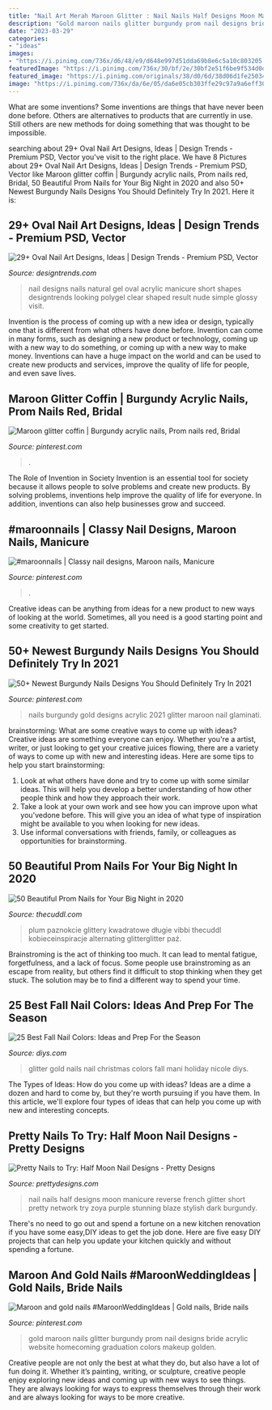 ```yaml
---
title: "Nail Art Merah Maroon Glitter : Nail Nails Half Designs Moon Manicure Reverse French Glitter Short Pretty Network Try Zoya Purple Stunning Blaze Stylish Dark Burgundy"
description: "Gold maroon nails glitter burgundy prom nail designs bride acrylic website homecoming graduation colors makeup golden"
date: "2023-03-29"
categories:
- "ideas"
images:
- "https://i.pinimg.com/736x/d6/48/e9/d648e997d51dda69b8e6c5a10c803205.jpg"
featuredImage: "https://i.pinimg.com/736x/30/bf/2e/30bf2e51f6be9f534d0d5afe2b515e1d.jpg"
featured_image: "https://i.pinimg.com/originals/38/d0/6d/38d06d1fe25034bfef03315bfa9ab5dc.jpg"
image: "https://i.pinimg.com/736x/da/6e/05/da6e05cb303ffe29c97a9a6eff3000e0.jpg"
---
```



What are some inventions?
Some inventions are things that have never been done before. Others are alternatives to products that are currently in use. Still others are new methods for doing something that was thought to be impossible.

	

		
searching about 29+ Oval Nail Art Designs, Ideas | Design Trends - Premium PSD, Vector you've visit to the right place. We have 8 Pictures about 29+ Oval Nail Art Designs, Ideas | Design Trends - Premium PSD, Vector like Maroon glitter coffin | Burgundy acrylic nails, Prom nails red, Bridal, 50 Beautiful Prom Nails for Your Big Night in 2020 and also 50+ Newest Burgundy Nails Designs You Should Definitely Try In 2021. Here it is:
		
    
## 29+ Oval Nail Art Designs, Ideas | Design Trends - Premium PSD, Vector

<img loading=lazy src="https://images.designtrends.com/wp-content/uploads/2016/02/20110829/Natural-Nails1.jpg" onerror="this.onerror=null;this.src='https://tse4.mm.bing.net/th?id=OIP.COhD1q2E5jr8LsieptwepgHaJQ&amp;pid=15.1';" alt="29+ Oval Nail Art Designs, Ideas | Design Trends - Premium PSD, Vector">

_Source: designtrends.com_

>nail designs nails natural gel oval acrylic manicure short shapes designtrends looking polygel clear shaped result nude simple glossy visit. 

	

Invention is the process of coming up with a new idea or design, typically one that is different from what others have done before. Invention can come in many forms, such as designing a new product or technology, coming up with a new way to do something, or coming up with a new way to make money. Inventions can have a huge impact on the world and can be used to create new products and services, improve the quality of life for people, and even save lives.

    
## Maroon Glitter Coffin | Burgundy Acrylic Nails, Prom Nails Red, Bridal

<img loading=lazy src="https://i.pinimg.com/736x/d6/48/e9/d648e997d51dda69b8e6c5a10c803205.jpg" onerror="this.onerror=null;this.src='https://tse1.mm.bing.net/th?id=OIP.Ucd6wgBPuHcNdAqLhvNzKgHaJT&amp;pid=15.1';" alt="Maroon glitter coffin | Burgundy acrylic nails, Prom nails red, Bridal">

_Source: pinterest.com_

>. 

	

The Role of Invention in Society
Invention is an essential tool for society because it allows people to solve problems and create new products. By solving problems, inventions help improve the quality of life for everyone. In addition, inventions can also help businesses grow and succeed.

    
## #maroonnails | Classy Nail Designs, Maroon Nails, Manicure

<img loading=lazy src="https://i.pinimg.com/736x/30/bf/2e/30bf2e51f6be9f534d0d5afe2b515e1d.jpg" onerror="this.onerror=null;this.src='https://tse3.mm.bing.net/th?id=OIP.bw0Cm911dNITdLUAbdpkNgHaHa&amp;pid=15.1';" alt="#maroonnails | Classy nail designs, Maroon nails, Manicure">

_Source: pinterest.com_

>. 

	

Creative ideas can be anything from ideas for a new product to new ways of looking at the world. Sometimes, all you need is a good starting point and some creativity to get started.

    
## 50+ Newest Burgundy Nails Designs You Should Definitely Try In 2021

<img loading=lazy src="https://i.pinimg.com/736x/da/6e/05/da6e05cb303ffe29c97a9a6eff3000e0.jpg" onerror="this.onerror=null;this.src='https://tse2.mm.bing.net/th?id=OIP.HSVyz8BnlzVEHmidPxUxWQHaHa&amp;pid=15.1';" alt="50+ Newest Burgundy Nails Designs You Should Definitely Try In 2021">

_Source: pinterest.com_

>nails burgundy gold designs acrylic 2021 glitter maroon nail glaminati. 

	

brainstorming: What are some creative ways to come up with ideas?
Creative ideas are something everyone can enjoy. Whether you're a artist, writer, or just looking to get your creative juices flowing, there are a variety of ways to come up with new and interesting ideas. Here are some tips to help you start brainstorming: 
1. Look at what others have done and try to come up with some similar ideas. This will help you develop a better understanding of how other people think and how they approach their work. 
2. Take a look at your own work and see how you can improve upon what you'vedone before. This will give you an idea of what type of inspiration might be available to you when looking for new ideas. 
3. Use informal conversations with friends, family, or colleagues as opportunities for brainstorming.

    
## 50 Beautiful Prom Nails For Your Big Night In 2020

<img loading=lazy src="https://thecuddl.com/images/2019/07/34-best-prom-nail-thecuddl.jpg" onerror="this.onerror=null;this.src='https://tse3.mm.bing.net/th?id=OIP.VeZjpVh9-FPGgKhPCEcvRgHaHa&amp;pid=15.1';" alt="50 Beautiful Prom Nails for Your Big Night in 2020">

_Source: thecuddl.com_

>plum paznokcie glittery kwadratowe długie vibbi thecuddl kobieceinspiracje alternating glitterglitter paź. 

	

Brainstroming is the act of thinking too much. It can lead to mental fatigue, forgetfulness, and a lack of focus. Some people use brainstroming as an escape from reality, but others find it difficult to stop thinking when they get stuck. The solution may be to find a different way to spend your time.

    
## 25 Best Fall Nail Colors: Ideas And Prep For The Season

<img loading=lazy src="https://cdn.diys.com/wp-content/uploads/2016/08/gold-glitter-mani.jpg" onerror="this.onerror=null;this.src='https://tse2.mm.bing.net/th?id=OIP.hF5l4B7Ew55Qv8ZjIKSRZAHaE7&amp;pid=15.1';" alt="25 Best Fall Nail Colors: Ideas and Prep For the Season">

_Source: diys.com_

>glitter gold nails nail christmas colors fall mani holiday nicole diys. 

	

The Types of Ideas: How do you come up with ideas?
Ideas are a dime a dozen and hard to come by, but they're worth pursuing if you have them. In this article, we'll explore four types of ideas that can help you come up with new and interesting concepts.

    
## Pretty Nails To Try: Half Moon Nail Designs - Pretty Designs

<img loading=lazy src="https://www.prettydesigns.com/wp-content/uploads/2014/06/Red-Nails-with-Glitter.jpg" onerror="this.onerror=null;this.src='https://tse4.mm.bing.net/th?id=OIP.IGACi8NCtSyf0Q5jvyYHZgHaHa&amp;pid=15.1';" alt="Pretty Nails to Try: Half Moon Nail Designs - Pretty Designs">

_Source: prettydesigns.com_

>nail nails half designs moon manicure reverse french glitter short pretty network try zoya purple stunning blaze stylish dark burgundy. 

	

There's no need to go out and spend a fortune on a new kitchen renovation if you have some easy,DIY ideas to get the job done. Here are five easy DIY projects that can help you update your kitchen quickly and without spending a fortune.

    
## Maroon And Gold Nails #MaroonWeddingIdeas | Gold Nails, Bride Nails

<img loading=lazy src="https://i.pinimg.com/originals/38/d0/6d/38d06d1fe25034bfef03315bfa9ab5dc.jpg" onerror="this.onerror=null;this.src='https://tse2.mm.bing.net/th?id=OIP.VOKHQkKpqfcGSl0s0cL7mAHaJ4&amp;pid=15.1';" alt="Maroon and gold nails #MaroonWeddingIdeas | Gold nails, Bride nails">

_Source: pinterest.com_

>gold maroon nails glitter burgundy prom nail designs bride acrylic website homecoming graduation colors makeup golden. 

	

Creative people are not only the best at what they do, but also have a lot of fun doing it. Whether it’s painting, writing, or sculpture, creative people enjoy exploring new ideas and coming up with new ways to see things. They are always looking for ways to express themselves through their work and are always looking for ways to be more creative.


